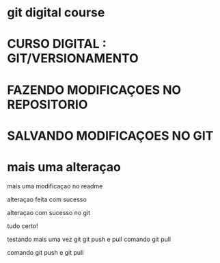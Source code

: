 # git digital course
 
# CURSO DIGITAL : GIT/VERSIONAMENTO

# FAZENDO MODIFICAÇOES NO REPOSITORIO

# SALVANDO MODIFICAÇOES NO GIT

# mais uma alteraçao

mais uma modificaçao no readme

alteraçao feita com sucesso

alteraçao com sucesso no git 

tudo certo!



testando mais uma vez
git
git push e pull
comando git pull

comando git push e git pull
